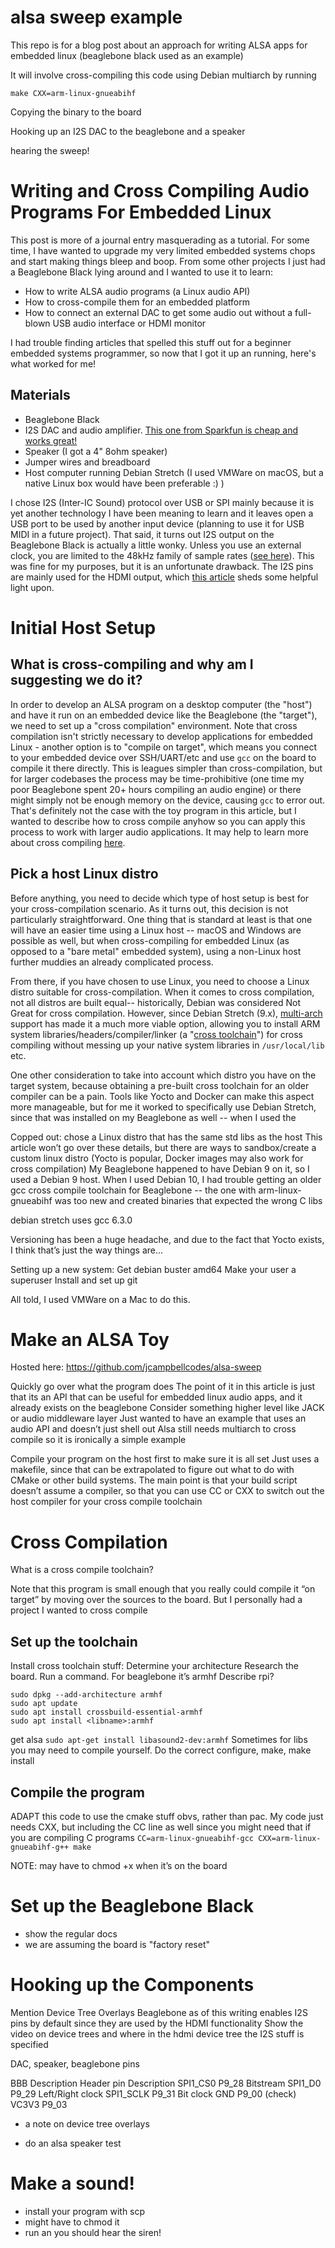 # alsa sweep example

This repo is for a blog post about an approach for writing ALSA apps for 
embedded linux (beaglebone black used as an example)

It will involve cross-compiling this code using Debian multiarch
by running
```
make CXX=arm-linux-gnueabihf
```

Copying the binary to the board

Hooking up an I2S DAC to the beaglebone and a speaker

hearing the sweep!


# Writing and Cross Compiling Audio Programs For Embedded Linux

This post is more of a journal entry masquerading as a tutorial. For some time, I have wanted to
upgrade my very limited embedded systems chops and start making things bleep and boop. From some other projects
I just had a Beaglebone Black lying around and I wanted to use it to learn:

- How to write ALSA audio programs (a Linux audio API)
- How to cross-compile them for an embedded platform
- How to connect an external DAC to get some audio out without a full-blown USB audio interface or HDMI monitor

I had trouble finding articles that spelled this stuff out for a beginner embedded systems programmer,
so now that I got it up an running, here's what worked for me!

## Materials

- Beaglebone Black
- I2S DAC and audio amplifier. [This one from Sparkfun is cheap and works great!](https://www.sparkfun.com/products/14809)
- Speaker (I got a 4" 8ohm speaker)
- Jumper wires and breadboard
- Host computer running Debian Stretch (I used VMWare on macOS, but a native Linux box would have been preferable :) )

I chose I2S (Inter-IC Sound) protocol over USB or SPI mainly because it is yet another technology I have been meaning to learn and it leaves open 
a USB port to be used by another input device (planning to use it for USB MIDI in a future project). That 
said, it turns out I2S output on the Beaglebone Black is actually a little wonky. Unless you use an
external clock, you are limited to the 48kHz family of sample rates ([see here](https://hifiduino.wordpress.com/2014/03/10/beaglebone-black-for-audio/)). 
This was fine for my purposes, but it is an unfortunate drawback. The I2S pins are mainly used for the HDMI output, which 
[this article](https://www.raspberry-pi-geek.com/Archive/2013/02/HDMI-and-the-BeagleBone-Black-Multimedia-Environment) sheds some
helpful light upon.

# Initial Host Setup


## What is cross-compiling and why am I suggesting we do it?

In order to develop an ALSA program on a desktop computer (the "host") and have it run on an embedded device like the Beaglebone (the "target"),
we need to set up a "cross compilation" environment. Note that cross compilation isn't strictly necessary to develop 
applications for embedded Linux - another option is to "compile on target", which means you connect to your embedded device
over SSH/UART/etc and use `gcc` on the board to compile it there directly. This is leagues simpler than cross-compilation,
but for larger codebases the process may be time-prohibitive (one time my poor Beaglebone spent 20+ hours compiling an audio engine) or there might
simply not be enough memory on the device, causing `gcc` to error out. That's definitely not the case with the 
toy program in this article, but I wanted to describe how to cross compile anyhow so you can apply this process to
work with larger audio applications. It may help to learn more about cross compiling [here](https://landley.net/writing/docs/cross-compiling.html).

## Pick a host Linux distro

Before anything, you need to decide which type of host setup is best for your cross-compilation scenario.
As it turns out, this decision is not particularly straightforward. One thing that is standard at least is that
one will have an easier time using a Linux host -- macOS and Windows are possible as well, but when cross-compiling
for embedded Linux (as opposed to a "bare metal" embedded system), using a non-Linux host further muddies an 
already complicated process. 

From there, if you have chosen to use Linux, you need to choose a Linux distro suitable for cross-compilation. 
When it comes to cross compilation, not all distros are built equal-- historically, Debian was considered
Not Great for cross compilation. However, since Debian Stretch (9.x), [multi-arch](https://wiki.debian.org/Multiarch/HOWTO) 
support has made it a much more viable option, allowing you to install ARM system libraries/headers/compiler/linker 
(a "[cross toolchain](https://elinux.org/Toolchains)") for cross compiling without messing up your native system 
libraries in `/usr/local/lib` etc.

One other consideration to take into account which distro you have on the target system, because obtaining a pre-built 
cross toolchain for an older compiler can be a pain. Tools like Yocto and Docker can make this aspect more manageable, but for me
it worked to specifically use Debian Stretch, since that was installed on my Beaglebone as well -- when I used the 



Copped out: chose a Linux distro that has the same std libs as the host
This article won’t go over these details, but there are ways to sandbox/create a custom linux 
distro (Yocto is popular, Docker images may also work for cross compilation)
My Beaglebone happened to have Debian 9 on it, so I used a Debian 9 host. When I used Debian 10, 
I had trouble getting an older gcc cross compile toolchain for Beaglebone -- the one with
arm-linux-gnueabihf was too new and created binaries that expected the wrong C libs

debian stretch uses gcc 6.3.0

Versioning has been a huge headache, and due to the fact that Yocto exists, I think that’s 
just the way things are...

Setting up a new system:
Get debian buster amd64
Make your user a superuser
Install and set up git

All told, I used VMWare on a Mac to do this.


# Make an ALSA Toy

Hosted here:
https://github.com/jcampbellcodes/alsa-sweep

Quickly go over what the program does
The point of it in this article is just that its an API that can be useful for embedded linux audio apps, and it already exists on the beaglebone
Consider something higher level like JACK or audio middleware layer
Just wanted to have an example that uses an audio API and doesn’t just shell out
Alsa still needs multiarch to cross compile so it is ironically a simple example

Compile your program on the host first to make sure it is all set
Just uses a makefile, since that can be extrapolated to figure out what to do with CMake or other build systems. The main point is that your build script doesn’t assume a compiler, so that you can use CC or CXX to switch out the host compiler for your cross compile toolchain


# Cross Compilation

What is a cross compile toolchain?

Note that this program is small enough that you really could compile it “on target” by moving over the sources to the board. But I personally had a project I wanted to cross compile

## Set up the toolchain

Install cross toolchain stuff:
Determine your architecture
Research the board. Run a command. For beaglebone it’s armhf
Describe rpi?
```
sudo dpkg --add-architecture armhf
sudo apt update 
sudo apt install crossbuild-essential-armhf
sudo apt install <libname>:armhf
```
get alsa
`sudo apt-get install libasound2-dev:armhf`
Sometimes for libs you may need to compile yourself.
Do the correct configure, make, make install


## Compile the program

ADAPT this code to use the cmake stuff obvs, rather than pac.
My code just needs CXX, but including the CC line as well since you might need that if you are compiling 
C programs
`CC=arm-linux-gnueabihf-gcc CXX=arm-linux-gnueabihf-g++ make`

 NOTE: may have to chmod +x when it’s on the board

# Set up the Beaglebone Black

- show the regular docs
- we are assuming the board is "factory reset"

# Hooking up the Components

Mention Device Tree Overlays
Beaglebone as of this writing enables I2S pins by default since they are used by the HDMI functionality
Show the video on device trees and where in the hdmi device tree the I2S stuff is specified

DAC, speaker, beaglebone pins

BBB Description	Header pin      	Description
SPI1_CS0        	P9_28           	Bitstream
SPI1_D0         	P9_29           	Left/Right clock
SPI1_SCLK       	P9_31           	Bit clock
GND                 P9_00 (check)
VC3V3               P9_03

- a note on device tree overlays

- do an alsa speaker test

# Make a sound!

- install your program with scp
- might have to chmod it
- run an you should hear the siren!
